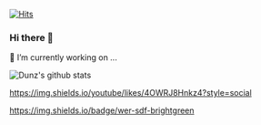 [![Hits](https://hits.seeyoufarm.com/api/count/incr/badge.svg?url=https%3A%2F%2Fgithub.com%2Fdunz)](https://hits.seeyoufarm.com)

### Hi there 👋

🔭 I’m currently working on ...

![Dunz's github stats](https://github-readme-stats.vercel.app/api?username=Dunz&show_icons=true)

https://img.shields.io/youtube/likes/4OWRJ8Hnkz4?style=social

https://img.shields.io/badge/wer-sdf-brightgreen


<!--
**dunz/dunz** is a ✨ _special_ ✨ repository because its `README.md` (this file) appears on your GitHub profile.

Here are some ideas to get you started:

- 🔭 I’m currently working on ...
- 🌱 I’m currently learning ...
- 👯 I’m looking to collaborate on ...
- 🤔 I’m looking for help with ...
- 💬 Ask me about ...
- 📫 How to reach me: ...
- 😄 Pronouns: ...
- ⚡ Fun fact: ...

markdown samples:
https://guides.github.com/pdfs/markdown-cheatsheet-online.pdf
-->
